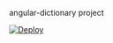 angular-dictionary project

[![Deploy](https://www.herokucdn.com/deploy/button.svg)](https://heroku.com/deploy)
